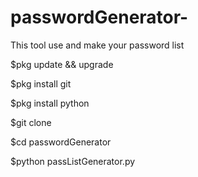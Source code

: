 # passwordGenerator-
This tool use and make your password list

$pkg update && upgrade

$pkg install git

$pkg install python

$git clone

$cd passwordGenerator

$python passListGenerator.py
